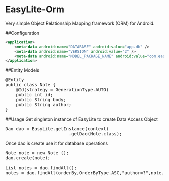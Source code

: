 # EasyLite-Orm
Very simple Object Relationship Mapping framework (ORM) for Android. 

##Configuration
```xml
<application>
    <meta-data android:name="DATABASE" android:value="app.db" />
    <meta-data android:name="VERSION" android:value="2" />
    <meta-data android:name="MODEL_PACKAGE_NAME" android:value="com.easylite.model" />
</application>
```

##Entity Models
<pre>
@Entity
public class Note {
	@Id(strategy = GenerationType.AUTO)
	public int id;
	public String body;
	public String author;
}
</pre>

##Usage
Get singleton instance of EasyLite to create Data Access Object
<pre>
Dao<Integer, Note> dao = EasyLite.getInstance(context)
                        .getDao(Note.class);
</pre>

Once dao is create use it for database operations
<pre>
Note note = new Note ();
dao.create(note);

List<Note> notes = dao.findAll();
notes = dao.findAll(orderBy,OrderByType.ASC,"author=?",note.author);
</pre>

